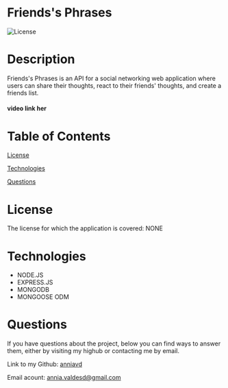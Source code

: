 # Friends's Phrases


![License](https://img.shields.io/badge/License-NONE-grenn.svg)
  

# Description

Friends's Phrases is an API for a social networking web application where users can share their thoughts, react to their friends' thoughts, and create a friends list. 
  

#### video link her

# Table of Contents

[License](#License)

[Technologies](#Technologies)

[Questions](#Questions)


# License
The license for which the application is covered:
NONE 

# Technologies 
 - NODE.JS
- EXPRESS.JS
- MONGODB
- MONGOOSE ODM

# Questions

  If you have questions about the project, below you can find ways to answer them, either by visiting my highub or contacting me by email.
  
  Link to my Github: [anniavd](https://github.com/anniavd)
  
  Email acount: [annia.valdesd@gmail.com](mailto:annia.valdesd@gmail.com)
    
